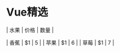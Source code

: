 Vue精选
===

| 水果        | 价格    |  数量  |

| 香蕉        | $1      |   5    |
| 苹果        | $1      |   6    |
| 草莓        | $1      |   7    |